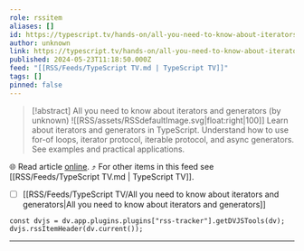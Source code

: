 ```yaml
---
role: rssitem
aliases: []
id: https://typescript.tv/hands-on/all-you-need-to-know-about-iterators-and-generators/
author: unknown
link: https://typescript.tv/hands-on/all-you-need-to-know-about-iterators-and-generators/
published: 2024-05-23T11:18:50.000Z
feed: "[[RSS/Feeds/TypeScript TV.md | TypeScript TV]]"
tags: []
pinned: false
---
```


> [!abstract] All you need to know about iterators and generators (by unknown)
> ![[RSS/assets/RSSdefaultImage.svg|float:right|100]] Learn about iterators and generators in TypeScript. Understand how to use for-of loops, iterator protocol, iterable protocol, and async generators. See examples and practical applications.

🌐 Read article [online](https://typescript.tv/hands-on/all-you-need-to-know-about-iterators-and-generators/). ⤴ For other items in this feed see [[RSS/Feeds/TypeScript TV.md | TypeScript TV]].

- [ ] [[RSS/Feeds/TypeScript TV/All you need to know about iterators and generators|All you need to know about iterators and generators]]

~~~dataviewjs
const dvjs = dv.app.plugins.plugins["rss-tracker"].getDVJSTools(dv);
dvjs.rssItemHeader(dv.current());
~~~

- - -


